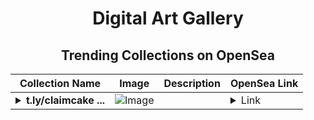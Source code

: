 <div align="center">

# Digital Art Gallery

## Trending Collections on OpenSea

| Collection Name                       | Image                                                                                     | Description                       | OpenSea Link                                                                                          |
|---------------------------------------|-------------------------------------------------------------------------------------------|-----------------------------------|--------------------------------------------------------------------------------------------------------|
| **<details><summary>t.ly/claimcake ...</summary>t.ly/claimcake - 135.000$ Win</details>** | ![Image](https://i.seadn.io/s/raw/files/9052e9fdcde6c8115be9d4cf4bb70596.png?w=500&auto=format?w=200&auto=format) |  | <details><summary>Link</summary>[t.ly/claimcake - 135.000$ Win](https://opensea.io/collection/t-ly-claimcake-135-000-win-231)</details> |

</div>